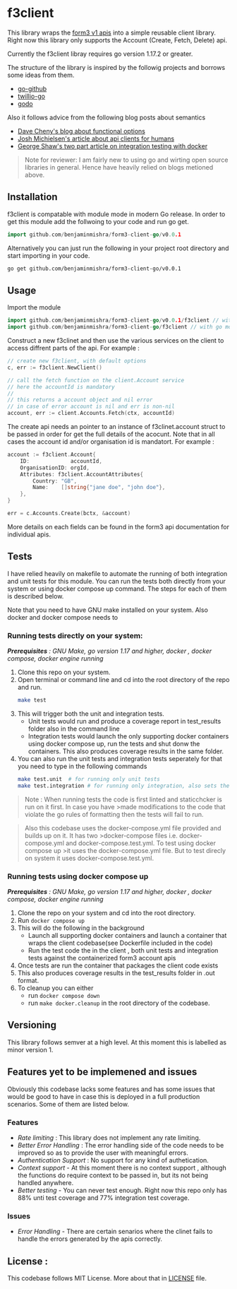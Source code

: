 # f3client
This library wraps the [form3 v1 apis](https://api-docs.form3.tech/api.html) into a simple reusable client library. Right now this library only supports the Account (Create, Fetch, Delete) api.  

Currently the f3client libray requires go version 1.17.2 or greater.

The structure of the library is inspired by the followig projects and borrows some ideas from them.
- [go-github](https://github.com/google/go-github)
- [twillio-go](https://github.com/kevinburke/twilio-go)
- [godo](https://github.com/digitalocean/godo)

Also it follows advice from the following blog posts about semantics
- [Dave Cheny's blog about functional options](https://dave.cheney.net/2014/10/17/functional-options-for-friendly-apis)
- [Josh Michielsen's article about api clients for humans](https://blog.gopheracademy.com/advent-2019/api-clients-humans/)
- [George Shaw's two part article on integration testing with docker](https://www.ardanlabs.com/blog/2019/03/integration-testing-in-go-executing-tests-with-docker.html)

>Note for reviewer: I am fairly new to using go and wirting open source libraries in general. Hence have heavily relied on blogs metioned above.

## Installation

f3client is compatable with module mode in modern Go release. In order to get this module add the follwoing to your code and run go get.

``` go
import github.com/benjaminmishra/form3-client-go/v0.0.1
```
Alternatively you can just run the following in your project root directory and start importing in your code.
```bash
go get github.com/benjaminmishra/form3-client-go/v0.0.1
```

## Usage
Import the module 
``` go
import github.com/benjaminmishra/form3-client-go/v0.0.1/f3client // with go modules enabled (GO111MODULE=on or outside GOPATH
import github.com/benjaminmishra/form3-client-go/f3client // with go modules disabled
```

Construct a new f3clinet and then use the various services on the client to access diffrent parts of the api. For example :
``` go
// create new f3client, with default options
c, err := f3client.NewClient()

// call the fetch function on the client.Account service
// here the accountId is mandatory
//
// this returns a account object and nil error
// in case of error account is nil and err is non-nil
account, err := client.Accounts.Fetch(ctx, accountId)
```

The create api needs an pointer to an instance of f3clinet.account struct to be passed in order for get the full details of the acocunt. Note that in all cases the account id and/or organisation id is mandatort.
For example :

```go
account := f3client.Account{
	ID:             accountId,
	OrganisationID: orgId,
	Attributes: f3client.AccountAttributes{
		Country: "GB",
		Name:    []string{"jane doe", "john doe"},
    },
}

err = c.Accounts.Create(bctx, &account)
```
More details on each fields can be found in the form3 api documentation for individual apis.

## Tests
I have relied heavily on makefile to automate the running of both integration and unit tests for this module. You can run the tests both directly from your system or using docker compose up command. The steps for each of them is described below.

Note that you need to have GNU make installed on your system. Also docker and docker compose needs to 

### Running tests directly on your system:
*__Prerequisites__ : GNU Make, go version 1.17 and higher, docker , docker compose, docker engine running*
1. Clone this repo on your system.
2. Open terminal or command line and cd into the root directory of the repo and run.
   ``` bash
   make test
   ```
3. This will trigger both the unit and integration tests. 
   - Unit tests would run and produce a coverage report in test_results folder also in the command line
   - Integration tests would launch the only supporting docker containers using docker compose up, run the tests and shut donw the containers. This also produces coverage results in the same folder.
4. You can also run the unit tests and integration tests seperately for that you need to type in the following commands
   ```bash
   make test.unit  # for running only unit tests
   make test.integration # for running only integration, also sets the neccery env variables 
   ```

>Note : When running tests the code is first linted and staticchcker is run on it first. In case you have >made modifications to the code that violate the go rules of formatting then the tests will fail to run.

>Also this codebase uses the docker-compose.yml file provided and builds up on it. It has two >docker-compose files i.e. docker-compose.yml and docker-compose.test.yml. To test using docker compose up >it uses the docker-compose.yml file. But to test direcly on system it uses docker-compose.test.yml.

### Running tests using docker compose up
*__Prerequisites__ : GNU Make, go version 1.17 and higher, docker , docker compose, docker engine running*
1. Clone the repo on your system and cd into the root directory.
2. Run ```docker compose up```
3. This will do the following  in the background
   - Launch all supporting docker containers and launch a container that wraps the client codebase(see Dockerfile included in the code)
   - Run the test code the in the client , both unit tests and integration tests against the containerized form3 account apis
4. Once tests are run the container that packages the client code exists 
5. This also produces coverage results in the test_results folder in .out format.
6. To cleanup you can either 
   - run ```docker compose down```
   - run ```make docker.cleanup``` in the root directory of the codebase.

## Versioning
This library follows semver at a high level. At this moment this is labelled as minor version 1.


## Features yet to be implemened and issues

Obviously this codebase lacks some features and has some issues that would be good to have in case this is deployed in a full production scenarios. Some of them are listed below.

### Features

- *Rate limiting* : This library does not implement any rate limiting. 
- *Better Error Handling* : The error handling side of the code needs to be improved so as to provide the user with meaningful errors.
- *Authentication Support* : No support for any kind of authetication. 
- *Context support* - At this moment there is no context support , although the functions do require context to be passed in, but its not being handled anywhere.
- *Better testing* - You can never test enough. Right now this repo only has 88% unti test coverage and 77% integration test coverage.


### Issues
- *Error Handling* - There are certain senarios where the clinet fails to handle the errors generated by the apis correctly.


## License :
This codebase follows MIT License. More about that in [LICENSE](/LICENSE) file.
